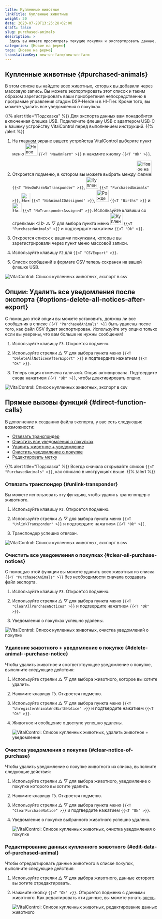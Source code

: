 ```yaml
---
title: Купленные животные
linkTitle: Купленные животные
weight: 20
date: 2023-07-28T13:25:28+02:00
draft: false
slug: purchased-animals
description: >
  Здесь вы можете просмотреть текущие покупки и экспортировать данные.
categories: [Новое на ферме]
tags: [Новое на ферме]
translationKey: new-on-farm/new-on-farm
---
```

## Купленные животные {#purchased-animals}

В этом списке вы найдете всех животных, которых вы добавили через массовую запись. Вы можете экспортировать этот список и таким образом зарегистрировать ваши приобретения непосредственно в программе управления стадом DSP-Herde и в HI-Tier. Кроме того, вы можете удалить все уведомления о покупках.

{{% alert title="Подсказка" %}}
Для экспорта данных вам понадобится включенная флешка USB. Подключите флешку USB с адаптером USB-C к вашему устройству VitalControl перед выполнением инструкций.
{{% /alert %}}

1. На главном экране вашего устройства VitalControl выберите пункт меню <img src="/icons/main/new-on-farm.svg" width="40" align="bottom" alt="Новое на ферме" /> `{{<T "NewOnFarm" >}}` и нажмите кнопку `{{<T "Ok" >}}`.

2. Откроется подменю, в котором вы можете выбрать между <img src="/icons/registration/new-on-farm-no-transponder.svg" width="50" align="bottom" alt="Новое на ферме, без транспондера" /> `{{<T "NewOnFarmNoTransponder" >}}`, <img src="/icons/main/new-on-farm.svg" width="40" align="bottom" alt="Купленные животные" /> `{{<T "PurchasedAnimals" >}}`, <img src="/icons/registration/no-eartag-number.svg" width="30" align="bottom" alt="Нет национального идентификационного номера животного" /> `{{<T "NoAnimalIDAssigned" >}}`, <img src="/icons/main/births.svg" width="40" align="bottom" alt="Рождения" /> `{{<T "Births" >}}` и <img src="/icons/registration/no-transponder.svg" width="30" align="bottom" alt="Не присвоен транспондер" /> `{{<T "NoTransponderAssigned" >}}`. Используйте клавиши со стрелками ◁ ▷ △ ▽ для выбора пункта меню <img src="/icons/main/new-on-farm.svg" width="40" align="bottom" alt="Купленные животные" /> `{{<T "PurchasedAnimals" >}}` и подтвердите нажатием `{{<T "Ok" >}}`.

3. Откроется список с вашими покупками, которые вы зарегистрировали через пункт меню массовой записи.

4. Используйте клавишу `F2` для `{{<T "CSVExport" >}}`.

5. Список сообщений в формате CSV теперь сохранен на вашей флешке USB.

![VitalControl: Список купленных животных, экспорт в csv](../images/purchasedanimals.png "Купленные животные, экспорт в csv")

## Опции: Удалить все уведомления после экспорта {#options-delete-all-notices-after-export}

С помощью этой опции вы можете установить, должны ли все сообщения в списке `{{<T "PurchasedAnimals" >}}` быть удалены после того, как файл CSV будет экспортирован. Используйте эту опцию только если вы уверены, что вам больше не нужны сообщения!

1. Используйте клавишу `F3`. Откроется подменю.

2. Используйте стрелки △ ▽ для выбора пункта меню `{{<T "DeleteAllNoticesAfterExport" >}}` и подтвердите нажатием `{{<T "Ok" >}}`.

3. Теперь опция отмечена галочкой. Опция активирована. Подтвердите снова нажатием `{{<T "Ok" >}}`, чтобы деактивировать опцию.

![VitalControl: Список купленных животных, экспорт в csv](../images/delete-all.png "Удалить все уведомления после экспорта")

## Прямые вызовы функций {#direct-function-calls}

В дополнение к созданию файла экспорта, у вас есть следующие возможности:

- [Отвязать транспондер](#unlink-transponder)
- [Очистить все уведомления о покупках](#clear-all-purchase-notices)
- [Удалить животное + уведомление](#delete-animal--purchase-notice)
- [Очистить уведомление о покупке](#clear-notice-of-purchase)
- [Редактировать метку](#edit-data-of-purchased-animal)

{{% alert title="Подсказка" %}}
Всегда сначала открывайте список `{{<T "PurchasedAnimals" >}}`, как описано в инструкциях выше.
{{% /alert %}}

### Отвязать транспондер {#unlink-transponder}

Вы можете использовать эту функцию, чтобы удалить транспондер с животного.

1. Используйте клавишу `F3`. Откроется подменю.

2. Используйте стрелки △ ▽ для выбора пункта меню `{{<T "UnlinkTransponder" >}}` и подтвердите нажатием `{{<T "Ok" >}}`.

3. Транспондер успешно отвязан.

![VitalControl: Список купленных животных, экспорт в csv](../images/unlink-transponder.png "Купленные животные, отвязка транспондера")

### Очистить все уведомления о покупках {#clear-all-purchase-notices}

С помощью этой функции вы можете удалить всех животных из списка `{{<T "PurchasedAnimals" >}}` без необходимости сначала создавать файл экспорта.

1. Используйте клавишу `F3`. Откроется подменю.

2. Используйте стрелки △ ▽ для выбора пункта меню `{{<T "ClearAllPurchaseNotices" >}}` и подтвердите нажатием `{{<T "Ok" >}}`.

3. Уведомления о покупках успешно удалены.

![VitalControl: Список купленных животных, очистка уведомлений о покупке](../images/clear.png "Очистить все уведомления о покупке")

### Удаление животного + уведомление о покупке {#delete-animal--purchase-notice}

Чтобы удалить животное и соответствующее уведомление о покупке, выполните следующие действия:

1. Используйте стрелки △ ▽ для выбора животного, которое вы хотите удалить.

2. Нажмите клавишу `F3`. Откроется подменю.

3. Используйте стрелки △ ▽ для выбора пункта меню `{{<T "UnregisterAnimalAndBirthNotice" >}}` и подтвердите нажатием `{{<T "Ok" >}}`.

4. Животное и сообщение о доступе успешно удалены.

    ![VitalControl: Список купленных животных, удалить животное + уведомление](../images/delete.png "Удалить животное + уведомление")

### Очистка уведомления о покупке {#clear-notice-of-purchase}

Чтобы удалить уведомление о покупке животного из списка, выполните следующие действия:

1. Используйте стрелки △ ▽ для выбора животного, уведомление о покупке которого вы хотите удалить.

2. Нажмите клавишу `F3`. Откроется подменю.

3. Используйте стрелки △ ▽ для выбора пункта меню `{{<T "ClearPurchaseNotice" >}}` и подтвердите нажатием `{{<T "Ok" >}}`.

4. Уведомление о покупке выбранного животного успешно удалено.

    ![VitalControl: Список купленных животных, очистка уведомления о покупке](../images/clearnotice.png "Очистить уведомление о покупке")

### Редактирование данных купленного животного {#edit-data-of-purchased-animal}

Чтобы отредактировать данные животного в списке покупок, выполните следующие действия:

1. Используйте стрелки △ ▽ для выбора животного, данные которого вы хотите отредактировать.

2. Нажмите кнопку `{{<T "Ok" >}}`. Откроется подменю с данными животного. Как редактировать эти данные, вы можете узнать [здесь](/ru/docs/actions/edit/#edit-animal-data).

    ![VitalControl: Список купленных животных, редактирование данных животного](../images/edit.png "Редактирование данных купленного животного")

